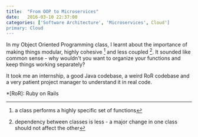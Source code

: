 ```yaml
---
title:  "From OOP to Microservices"
date:   2016-03-10 22:37:00
categories: ['Software Architecture', 'Microservices', Cloud']
primary: Cloud
---
```


In my Object Oriented Programming class, I learnt about the importance of making things modular, highly cohesive [^1] and less coupled [^2]. It sounded like common sense - why wouldn't you want to organize your functions and keep things working separately? 

It took me an internship, a good Java codebase, a weird RoR codebase and a very patient project manager to understand it in real code. 

[^1]: a class performs a highly specific set of functions
[^2]: dependency between classes is less - a major change in one class should not affect the other

*[RoR]: Ruby on Rails